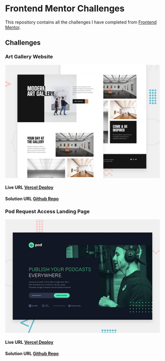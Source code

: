 # Frontend Mentor Challenges

This repository contains all the challenges I have completed from [Frontend Mentor](https://www.frontendmentor.io/).

## Challenges

### Art Gallery Website

![](./art-gallery-website-preview.jpg)

#### Live URL [Vercel Deploy](https://fem-art-gallery-website-juanescacha.vercel.app/)

#### Solution URL [Github Repo](https://github.com/Juanescacha/Frontend-Mentor/tree/main/Art%20Gallery%20Website)

### Pod Request Access Landing Page

![](./pod-request-access-landing-page-preview.jpg)

#### Live URL [Vercel Deploy](https://fem-pod-request-access-landing-page-juanescacha.vercel.app/)

#### Solution URL [Github Repo](https://github.com/Juanescacha/Frontend-Mentor/tree/main/Pod%20request%20access%20landing%20page)
